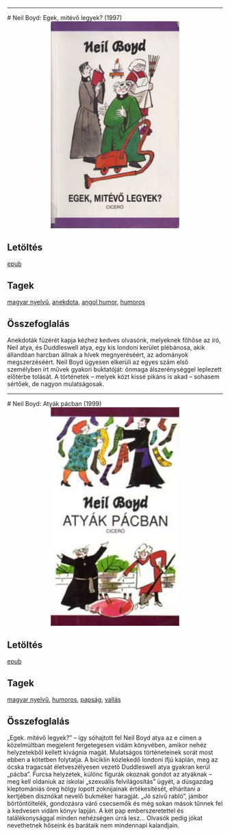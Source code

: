 <hr/>
# <a name="id_922">Neil Boyd: Egek, mitévő legyek? (1997)</a>
<center><img src="https://github.com/BercziSandor/calibre_lib/raw/main/main/Neil%20Boyd/Egek%2C%20mitevo%20legyek_%20%28922%29/cover.jpg" alt="cover" width="300"/></center>

## Letöltés
[epub](https://github.com/BercziSandor/calibre_lib/raw/main/main/Neil%20Boyd/Egek%2C%20mitevo%20legyek_%20%28922%29/Egek%2C%20mitevo%20legyek_%20-%20Neil%20Boyd.epub)

## Tagek
[magyar nyelvű](https://github.com/berczisandor/calibre_lib/blob/main/main/_tags/magyar%20nyelv%c5%b1.md), [anekdota](https://github.com/berczisandor/calibre_lib/blob/main/main/_tags/anekdota.md), [angol humor](https://github.com/berczisandor/calibre_lib/blob/main/main/_tags/angol%20humor.md), [humoros](https://github.com/berczisandor/calibre_lib/blob/main/main/_tags/humoros.md)

## Összefoglalás
<p class="description">Anekdoták füzérét kapja kézhez kedves olvasónk, melyeknek főhőse az író, Neil atya, és Duddleswell atya, egy kis londoni kerület plébánosa, akik állandóan harcban állnak a hívek megnyeréséért, az adományok megszerzéséért. Neil Boyd ügyesen elkerüli az egyes szám első személyben írt művek gyakori buktatóját: önmaga álszerénységgel leplezett előtérbe tolását. A történetek – melyek közt kissé pikáns is akad – sohasem sértőek, de nagyon mulatságosak.</p>


<hr/>
# <a name="id_923">Neil Boyd: Atyák pácban (1999)</a>
<center><img src="https://github.com/BercziSandor/calibre_lib/raw/main/main/Neil%20Boyd/Atyak%20pacban%20%28923%29/cover.jpg" alt="cover" width="300"/></center>

## Letöltés
[epub](https://github.com/BercziSandor/calibre_lib/raw/main/main/Neil%20Boyd/Atyak%20pacban%20%28923%29/Atyak%20pacban%20-%20Neil%20Boyd.epub)

## Tagek
[magyar nyelvű](https://github.com/berczisandor/calibre_lib/blob/main/main/_tags/magyar%20nyelv%c5%b1.md), [humoros](https://github.com/berczisandor/calibre_lib/blob/main/main/_tags/humoros.md), [papság](https://github.com/berczisandor/calibre_lib/blob/main/main/_tags/paps%c3%a1g.md), [vallás](https://github.com/berczisandor/calibre_lib/blob/main/main/_tags/vall%c3%a1s.md)

## Összefoglalás
<p class="description">„Egek. mitévő legyek?” – így sóhajtott fel Neil Boyd atya az e címen a közelmúltban megjelent fergetegesen vidám könyvében, amikor nehéz helyzetekből kellett kivágnia magát. Mulatságos történeteinek sorát most ebben a kötetben folytatja. A biciklin közlekedő londoni ifjú káplán, meg az ócska tragacsát életveszélyesen vezető Duddleswell atya gyakran kerül „pácba”. Furcsa helyzetek, különc figurák okoznak gondot az atyáknak – meg kell oldaniuk az iskolai „szexuális felvilágosítás” ügyét, a dúsgazdag kleptomániás öreg hölgy lopott zoknijainak értékesítését, elhárítani a kertjében disznókat nevelő bukméker haragját. „Jó szívű rabló”, jámbor börtöntöltelék, gondozásra váró csecsemők és még sokan mások tűnnek fel a kedvesen vidám könyv lapján. A két pap emberszeretettel és találékonysággal minden nehézségen úrrá lesz… Olvasók pedig jókat nevethetnek hőseink és barátaik nem mindennapi kalandjain.</p>



